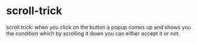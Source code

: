 # scroll-trick
scroll trick: when you click on the button a popup comes up and shows you the condition which by scrolling it down you can either accept it or not.
